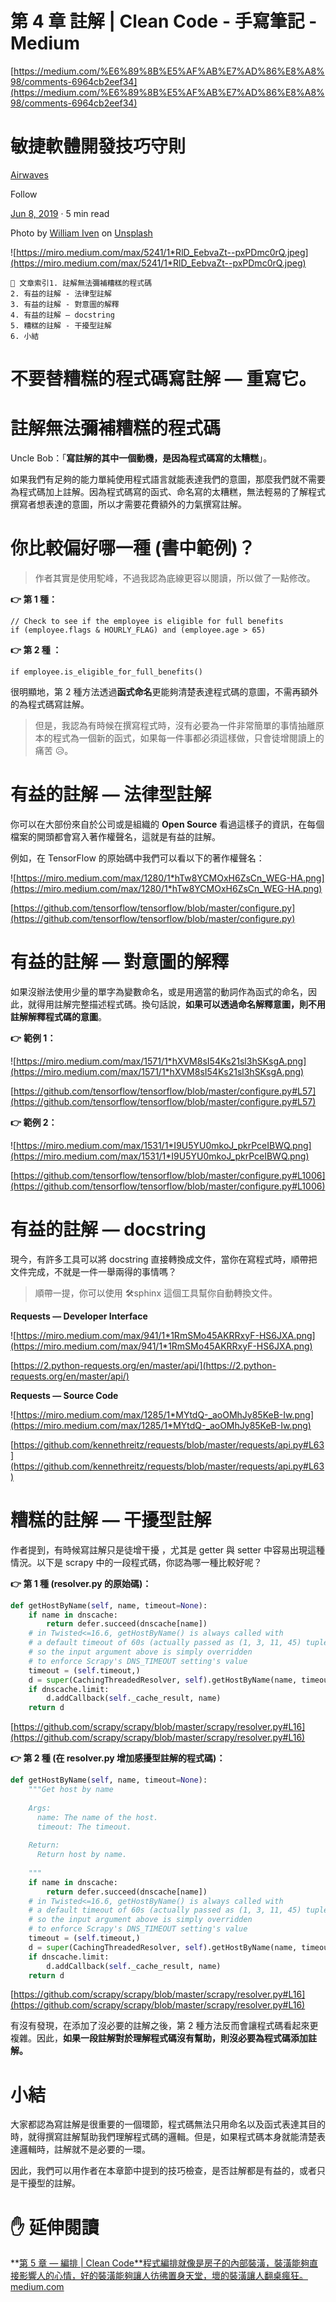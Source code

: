 # 第 4 章 註解 | Clean Code - 手寫筆記 - Medium

[https://medium.com/%E6%89%8B%E5%AF%AB%E7%AD%86%E8%A8%98/comments-6964cb2eef34](https://medium.com/%E6%89%8B%E5%AF%AB%E7%AD%86%E8%A8%98/comments-6964cb2eef34)

# 敏捷軟體開發技巧守則

[Airwaves](https://medium.com/@airwaves?source=post_page-----6964cb2eef34----------------------)

Follow

[Jun 8, 2019](https://medium.com/%E6%89%8B%E5%AF%AB%E7%AD%86%E8%A8%98/comments-6964cb2eef34?source=post_page-----6964cb2eef34----------------------) · 5 min read

Photo by [William Iven](https://unsplash.com/photos/gcsNOsPEXfs?utm_source=unsplash&utm_medium=referral&utm_content=creditCopyText) on [Unsplash](https://unsplash.com/search/photos/technology?utm_source=unsplash&utm_medium=referral&utm_content=creditCopyText)

![https://miro.medium.com/max/5241/1*RlD_EebvaZt--pxPDmc0rQ.jpeg](https://miro.medium.com/max/5241/1*RlD_EebvaZt--pxPDmc0rQ.jpeg)

```
🔖 文章索引1. 註解無法彌補糟糕的程式碼
2. 有益的註解 - 法律型註解
3. 有益的註解 - 對意圖的解釋
4. 有益的註解 — docstring
5. 糟糕的註解 - 干擾型註解
6. 小結
```

# 不要替糟糕的程式碼寫註解 — 重寫它。

# **註解無法彌補糟糕的程式碼**

Uncle Bob：「**寫註解的其中一個動機，是因為程式碼寫的太糟糕**」。

如果我們有足夠的能力單純使用程式語言就能表達我們的意圖，那麼我們就不需要為程式碼加上註解。因為程式碼寫的函式、命名寫的太糟糕，無法輕易的了解程式撰寫者想表達的意圖，所以才需要花費額外的力氣撰寫註解。

# **你比較偏好哪一種 (書中範例)？**

> 作者其實是使用駝峰，不過我認為底線更容以閱讀，所以做了一點修改。

**👉 第 1 種：**

```
// Check to see if the employee is eligible for full benefits
if (employee.flags & HOURLY_FLAG) and (employee.age > 65)
```

**👉 第 2 種 ：**

```
if employee.is_eligible_for_full_benefits()
```

很明顯地，第 2 種方法透過**函式命名**更能夠清楚表達程式碼的意圖，不需再額外的為程式碼寫註解。

> 但是，我認為有時候在撰寫程式時，沒有必要為一件非常簡單的事情抽離原本的程式為一個新的函式，如果每一件事都必須這樣做，只會徒增閱讀上的痛苦 😥。

# **有益的註解 — 法律型註解**

你可以在大部份來自於公司或是組織的 **Open Source** 看過這樣子的資訊，在每個檔案的開頭都會寫入著作權聲名，這就是有益的註解。

例如，在 TensorFlow 的原始碼中我們可以看以下的著作權聲名：

![https://miro.medium.com/max/1280/1*hTw8YCMOxH6ZsCn_WEG-HA.png](https://miro.medium.com/max/1280/1*hTw8YCMOxH6ZsCn_WEG-HA.png)

[https://github.com/tensorflow/tensorflow/blob/master/configure.py](https://github.com/tensorflow/tensorflow/blob/master/configure.py)

# **有益的註解 — 對意圖的解釋**

如果沒辦法使用少量的單字為變數命名，或是用適當的動詞作為函式的命名，因此，就得用註解完整描述程式碼。換句話說，**如果可以透過命名解釋意圖，則不用註解解釋程式碼的意圖**。

**👉** **範例 1：**

![https://miro.medium.com/max/1571/1*hXVM8sI54Ks21sl3hSKsgA.png](https://miro.medium.com/max/1571/1*hXVM8sI54Ks21sl3hSKsgA.png)

[https://github.com/tensorflow/tensorflow/blob/master/configure.py#L57](https://github.com/tensorflow/tensorflow/blob/master/configure.py#L57)

**👉 範例 2：**

![https://miro.medium.com/max/1531/1*I9U5YU0mkoJ_pkrPceIBWQ.png](https://miro.medium.com/max/1531/1*I9U5YU0mkoJ_pkrPceIBWQ.png)

[https://github.com/tensorflow/tensorflow/blob/master/configure.py#L1006](https://github.com/tensorflow/tensorflow/blob/master/configure.py#L1006)

# **有益的註解 — docstring**

現今，有許多工具可以將 docstring 直接轉換成文件，當你在寫程式時，順帶把文件完成，不就是一件一舉兩得的事情嗎？

> 順帶一提，你可以使用 🛠sphinx 這個工具幫你自動轉換文件。

**Requests — Developer Interface**

![https://miro.medium.com/max/941/1*1RmSMo45AKRRxyF-HS6JXA.png](https://miro.medium.com/max/941/1*1RmSMo45AKRRxyF-HS6JXA.png)

[https://2.python-requests.org/en/master/api/](https://2.python-requests.org/en/master/api/)

**Requests — Source Code**

![https://miro.medium.com/max/1285/1*MYtdQ-_aoOMhJy85KeB-Iw.png](https://miro.medium.com/max/1285/1*MYtdQ-_aoOMhJy85KeB-Iw.png)

[https://github.com/kennethreitz/requests/blob/master/requests/api.py#L63](https://github.com/kennethreitz/requests/blob/master/requests/api.py#L63)

# **糟糕的註解 — 干擾型註解**

作者提到，有時候寫註解只是徒增干擾 ，尤其是 getter 與 setter 中容易出現這種情況。以下是 scrapy 中的一段程式碼，你認為哪一種比較好呢？

**👉 第 1 種 (resolver.py 的原始碼)：**

```python
def getHostByName(self, name, timeout=None):
    if name in dnscache:
        return defer.succeed(dnscache[name])
    # in Twisted<=16.6, getHostByName() is always called with
    # a default timeout of 60s (actually passed as (1, 3, 11, 45) tuple),
    # so the input argument above is simply overridden
    # to enforce Scrapy's DNS_TIMEOUT setting's value
    timeout = (self.timeout,)
    d = super(CachingThreadedResolver, self).getHostByName(name, timeout)
    if dnscache.limit:
        d.addCallback(self._cache_result, name)
    return d
```

[https://github.com/scrapy/scrapy/blob/master/scrapy/resolver.py#L16](https://github.com/scrapy/scrapy/blob/master/scrapy/resolver.py#L16)

**👉 第 2 種 (在 resolver.py 增加感擾型註解的程式碼)：**

```python
def getHostByName(self, name, timeout=None):
    """Get host by name
    
    Args:
      name: The name of the host.
      timeout: The timeout.
      
    Return:
      Return host by name.
      
    """
    if name in dnscache:
        return defer.succeed(dnscache[name])
    # in Twisted<=16.6, getHostByName() is always called with
    # a default timeout of 60s (actually passed as (1, 3, 11, 45) tuple),
    # so the input argument above is simply overridden
    # to enforce Scrapy's DNS_TIMEOUT setting's value
    timeout = (self.timeout,)
    d = super(CachingThreadedResolver, self).getHostByName(name, timeout)
    if dnscache.limit:
        d.addCallback(self._cache_result, name)
    return d
```

[https://github.com/scrapy/scrapy/blob/master/scrapy/resolver.py#L16](https://github.com/scrapy/scrapy/blob/master/scrapy/resolver.py#L16)

有沒有發現，在添加了沒必要的註解之後，第 2 種方法反而會讓程式碼看起來更複雜。因此，**如果一段註解對於理解程式碼沒有幫助，則沒必要為程式碼添加註解。**

# **小結**

大家都認為寫註解是很重要的一個環節，程式碼無法只用命名以及函式表達其目的時，就得撰寫註解幫助我們理解程式碼的邏輯。但是，如果程式碼本身就能清楚表達邏輯時，註解就不是必要的一環。

因此，我們可以用作者在本章節中提到的技巧檢查，是否註解都是有益的，或者只是干擾型的註解。

# **✋ 延伸閱讀**

**[第 5 章 — 編排 | Clean Code**程式編排就像是房子的內部裝潢，裝潢能夠直接影響人的心情，好的裝潢能夠讓人彷彿置身天堂，壞的裝潢讓人翻桌瘋狂。medium.com](https://medium.com/%E6%89%8B%E5%AF%AB%E7%AD%86%E8%A8%98/formatting-845cf3000416)